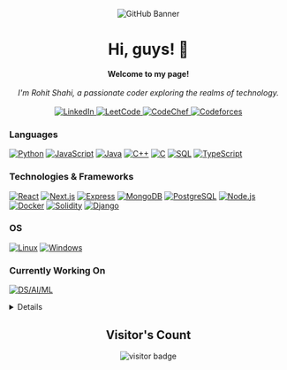 <p align="center">
  <img src="https://i.redd.it/n8agw6z2smyb1.gif" alt="GitHub Banner" />
</p>

<h1 align="center">Hi, guys! 👋</h1>

<p align="center">
    <b>Welcome to my page!</b><br><br>
   <i>
        I'm Rohit Shahi, a passionate coder exploring the realms of technology.
    </i>
    <br>
    <br>
    <a href="https://www.linkedin.com/in/your-profile/">
        <img src="https://img.shields.io/badge/linkedin-%230077B5.svg?style=for-the-badge&logo=linkedin&logoColor=white" alt="LinkedIn">
    </a>
    <a href="https://leetcode.com/your-leetcode/">
        <img src="https://img.shields.io/badge/LeetCode-000000?style=for-the-badge&logo=LeetCode&logoColor=#d16c06" alt="LeetCode">
    </a>
    <a href="https://www.codechef.com/users/your-codechef">
        <img src="https://img.shields.io/badge/CodeChef-%23964B00.svg?style=for-the-badge&logo=CodeChef&logoColor=white" alt="CodeChef">
    </a>
    <a href="https://codeforces.com/profile/your-codeforces">
        <img src="https://img.shields.io/badge/Codeforces-445f9d?style=for-the-badge&logo=Codeforces&logoColor=white" alt="Codeforces">
    </a>
</p>

### Languages
[![Python](https://img.shields.io/badge/python-black?style=for-the-badge&logo=python)](https://github.com/rohiit257)
[![JavaScript](https://img.shields.io/badge/javascript-black?style=for-the-badge&logo=javascript)](https://github.com/rohiit257)
[![Java](https://img.shields.io/badge/java-black?style=for-the-badge&logo=openjdk)](https://github.com/rohiit257)
[![C++](https://img.shields.io/badge/c++-black?style=for-the-badge&logo=cplusplus)](https://github.com/rohiit257)
[![C](https://img.shields.io/badge/c-black?style=for-the-badge&logo=c)](https://github.com/rohiit257)
[![SQL](https://img.shields.io/badge/sql-black?style=for-the-badge&logo=mysql)](https://github.com/rohiit257)
[![TypeScript](https://img.shields.io/badge/typescript-black?style=for-the-badge&logo=typescript)](https://github.com/rohiit257)

### Technologies & Frameworks
[![React](https://img.shields.io/badge/React-black?style=for-the-badge&logo=react)](https://github.com/rohiit257)
[![Next.js](https://img.shields.io/badge/Next.js-black?style=for-the-badge&logo=next.js)](https://github.com/rohiit257)
[![Express](https://img.shields.io/badge/Express-black?style=for-the-badge&logo=express)](https://github.com/rohiit257)
[![MongoDB](https://img.shields.io/badge/MongoDB-black?style=for-the-badge&logo=mongodb)](https://github.com/rohiit257)
[![PostgreSQL](https://img.shields.io/badge/PostgreSQL-black?style=for-the-badge&logo=postgresql)](https://github.com/rohiit257)
[![Node.js](https://img.shields.io/badge/Node.js-black?style=for-the-badge&logo=node.js)](https://github.com/rohiit257)
[![Docker](https://img.shields.io/badge/Docker-black?style=for-the-badge&logo=docker)](https://github.com/rohiit257)
[![Solidity](https://img.shields.io/badge/Solidity-%23000000.svg?style=for-the-badge&logo=solidity&logoColor=white)](https://github.com/rohiit257)
[![Django](https://img.shields.io/badge/Django-black?style=for-the-badge&logo=django)](https://github.com/rohiit257)

### OS
[![Linux](https://img.shields.io/badge/linux-black?style=for-the-badge&logo=Linux)](https://github.com/rohiit257)
[![Windows](https://img.shields.io/badge/Windows-black?style=for-the-badge&logo=Windows)](https://github.com/rohiit257)

### Currently Working On
[![DS/AI/ML](https://img.shields.io/badge/DS%2FAI%2FML-black?style=for-the-badge&logo=tensorflow)](https://www.tensorflow.org/)

<details>
<p align="center">
  <a href="https://github.com/rohiit257">
    <img src="http://github-profile-summary-cards.vercel.app/api/cards/profile-details?username=rohiit257&theme=transparent" />
  </a>
  <a href="https://github.com/rohiit257">
    <img src="https://github-readme-streak-stats.herokuapp.com/?user=rohiit257&hide_border=true&card_width=338&theme=transparent" />
  </a>
  <a href="https://github.com/rohiit257">
    <img src="http://github-profile-summary-cards.vercel.app/api/cards/stats?username=rohiit257&theme=transparent" />
  </a>
</details>

<h2 align="center"><b>Visitor's Count</b></h2>
<p align="center"><img src="https://profile-counter.glitch.me/rohiit257/count.svg" alt="visitor badge"/></p>
